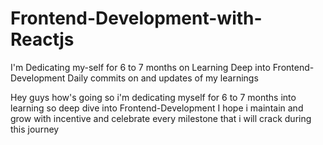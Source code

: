 # Frontend-Development-with-Reactjs
I'm Dedicating my-self for 6 to 7 months on Learning Deep into Frontend-Development
Daily commits on and updates of my learnings


Hey guys how's going so i'm dedicating myself for
6 to 7 months into learning so deep dive into Frontend-Development
I hope i maintain and grow with incentive
and celebrate every milestone that i will crack during
this journey
